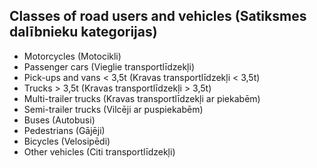 ## Classes of road users and vehicles (Satiksmes dalībnieku kategorijas)

- Motorcycles (Motocikli)
- Passenger cars (Vieglie transportlīdzekļi)
- Pick-ups and vans < 3,5t (Kravas transportlīdzekļi < 3,5t)
- Trucks > 3,5t (Kravas transportlīdzekļi > 3,5t)
- Multi-trailer trucks (Kravas transportlīdzekļi ar piekabēm)
- Semi-trailer trucks (Vilcēji ar puspiekabēm)
- Buses (Autobusi)
- Pedestrians (Gājēji)
- Bicycles (Velosipēdi)
- Other vehicles (Citi transportlīdzekļi)